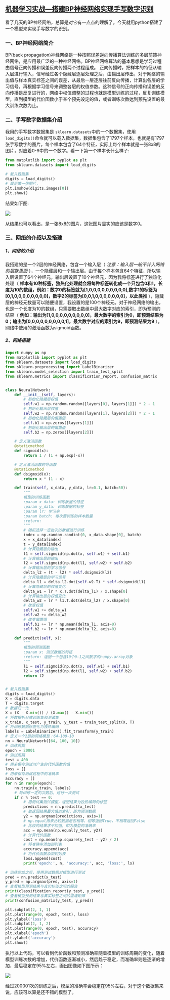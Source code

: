 ## [机器学习实战—搭建BP神经网络实现手写数字识别](https://www.cnblogs.com/ynqwer/p/14756872.html)

看了几天的BP神经网络，总算是对它有一点点的理解了。今天就用python搭建了一个模型来实现手写数字的识别。

### 一、BP神经网络简介

BP(back propagation)神经网络是一种按照误差逆向传播算法训练的多层前馈神经网络，是应用最广泛的一种神经网络。BP神经网络算法的基本思想是学习过程由信号正向传播和误差反向传播两个过程组成。
正向传播时，把样本的特征从输入层进行输入，信号经过各个隐藏层逐层处理之后，由输出层传出，对于网络的输出值与样本真实标签之间的误差，从最后一层逐层往前反向传播，计算出各层的学习信号，再根据学习信号来调整各层的权值参数。这种信号的正向传播和误差的反向传播是反复进行的，网络中权值调整的过程也就是模型训练的过程，反复训练模型，直到模型的代价函数小于某个预先设定的值，或者训练次数达到预先设置的最大训练次数为止。

### 二、手写数字数据集介绍

我用的手写数字数据集是 `sklearn.datasets`中的一个数据集，使用 `load_digits()`命令就可以载入数据集，数据集包含了1797个样本，也就是有1797张手写数字的图片，每个样本包含了64个特征，实际上每个样本就是一张8x8的图片，对应着0-9中的一个数字。看一下第一个样本长什么样子:

```python
from matplotlib import pyplot as plt
from sklearn.datasets import load_digits

# 载入数据集
digits = load_digits()
# 展示第一张图片，
plt.imshow(digits.images[0])
plt.show()

```

结果如下图:

![](https://img2020.cnblogs.com/blog/2136035/202105/2136035-20210511200212402-1802794488.png)

从结果也可以看出，是一张8x8的图片，这张图片显实的应该是数字0。

### 三、网络的介绍以及搭建

##### 1、网络的介绍

我搭建的是一个2层的神经网络，包含一个输入层（ *注意：输入层一般不计入网络的层数里面* ），一个隐藏层和一个输出层。由于每个样本包含64个特征，所以输入层设置了64个神经元，输出层设置了10个神经元，因为我将标签进行了独热化处理（ **样本有10种标签，独热化处理就会将每种标签转化成一个只包含0和1，长度为10的数组，例如：数字0的标签就为[1,0,0,0,0,0,0,0,0,0],数字1的标签为[0,1,0,0,0,0,0,0,0,0]，数字2的标签为[0,0,1,0,0,0,0,0,0,0]，以此类推** ），隐藏层的神经元数量可以随便设置，我设置的是100个神经元。对于神经网络的输出，也是一个长度为10的数组，只需要取出数组中最大数字对应的索引，即为预测的结果（ **例如：输出为[1,0,0,0,0,0,0,0,0,0]，最大数字的索引为0，即预测结果为0；输出为[0,0,0,0,0,0,0,0,0,1]，最大数字对应的索引为9，即预测结果为9** ）。网络中使用的激活函数为sigmoid函数。

##### 2、网络搭建

```python
import numpy as np
from matplotlib import pyplot as plt
from sklearn.datasets import load_digits
from sklearn.preprocessing import LabelBinarizer
from sklearn.model_selection import train_test_split
from sklearn.metrics import classification_report, confusion_matrix


class NeuralNetwork:
    def __init__(self, layers):
        # 初始化隐藏层权值
        self.w1 = np.random.random([layers[0], layers[1]]) * 2 - 1
        # 初始化输出层权值
        self.w2 = np.random.random([layers[1], layers[2]]) * 2 - 1
        # 初始化隐藏层的偏置值
        self.b1 = np.zeros([layers[1]])
        # 初始化输出层的偏置值
        self.b2 = np.zeros([layers[2]])

    # 定义激活函数
    @staticmethod
    def sigmoid(x):
        return 1 / (1 + np.exp(-x))

    # 定义激活函数的导函数
    @staticmethod
    def dsigmoid(x):
        return x * (1 - x)

    def train(self, x_data, y_data, lr=0.1, batch=50):
        """
        模型的训练函数
        :param x_data: 训练数据的特征
        :param y_data: 训练数据的标签
        :param lr: 学习率
        :param batch: 每次要训练的样本数量
        :return:
        """
        # 随机选择一定批次的数据进行训练
        index = np.random.randint(0, x_data.shape[0], batch)
        x = x_data[index]
        t = y_data[index]
        # 计算隐藏层的输出
        l1 = self.sigmoid(np.dot(x, self.w1) + self.b1)
        # 计算输出层的输出
        l2 = self.sigmoid(np.dot(l1, self.w2) + self.b2)
        # 计算输出层的学习信号
        delta_l2 = (t - l2) * self.dsigmoid(l2)
        # 计算隐藏层的学习信号
        delta_l1 = delta_l2.dot(self.w2.T) * self.dsigmoid(l1)
        # 计算隐藏层的权值变化
        delta_w1 = lr * x.T.dot(delta_l1) / x.shape[0]
        # 计算输出层的权值变化
        delta_w2 = lr * l1.T.dot(delta_l2) / x.shape[0]
        # 改变权值
        self.w1 += delta_w1
        self.w2 += delta_w2
        # 改变偏置值
        self.b1 += lr * np.mean(delta_l1, axis=0)
        self.b2 += lr * np.mean(delta_l2, axis=0)

    def predict(self, x):
        """
        模型的预测函数
        :param x: 测试数据的特征
        :return: 返回一个包含10个0-1之间数字的numpy.array对象
        """
        l1 = self.sigmoid(np.dot(x, self.w1) + self.b1)
        l2 = self.sigmoid(np.dot(l1, self.w2) + self.b2)
        return l2


# 载入数据集
digits = load_digits()
X = digits.data
T = digits.target
# 数据归一化
X = (X - X.min()) / (X.max() - X.min())
# 将数据拆分成训练集和测试集
x_train, x_test, y_train, y_test = train_test_split(X, T)
# 将训练数据标签化为独热编码
labels = LabelBinarizer().fit_transform(y_train)
# 定义一个2层的网络模型：64-100-10
nn = NeuralNetwork([64, 100, 10])
# 训练周期
epoch = 20001
# 测试周期
test = 400
# 用来保存测试时产生的代价函数的值
loss = []
# 用来保存测试过程中的准确率
accuracy = []
for n in range(epoch):
    nn.train(x_train, labels)
    # 每训练一定的次数后，进行一次测试
    if n % test == 0:
        # 用测试集测试模型，返回结果为独热编码的标签
        predictions = nn.predict(x_test)
        # 取返回结果最大值的索引，即为预测数据
        y2 = np.argmax(predictions, axis=1)
        # np.equal用来比较数据是否相等，相等返回True，不相等返回False
        # 比较的结果求平均值，即为模型的准确率
        acc = np.mean(np.equal(y_test, y2))
        # 计算代价函数
        cost = np.mean(np.square(y_test - y2) / 2)
        # 将准确率添加到列表
        accuracy.append(acc)
        # 将代价函数添加到列表
        loss.append(cost)
        print('epoch:', n, 'accuracy:', acc, 'loss:', ls)

# 训练完成之后，使用测试数据对模型进行测试
pred = nn.predict(x_test)
y_pred = np.argmax(pred, axis=1)
# 查看模型预测结果与真实标签之间的报告
print(classification_report(y_test, y_pred))
# 查看模型预测结果与真实标签之间的混淆矩阵
print(confusion_matrix(y_test, y_pred))

plt.subplot(2, 1, 1)
plt.plot(range(0, epoch, test), loss)
plt.ylabel('loss')
plt.subplot(2, 1, 2)
plt.plot(range(0, epoch, test), accuracy)
plt.xlabel('epoch')
plt.ylabel('accuracy')
plt.show()

```

执行以上代码，可以看到代价函数和预测准确率随着模型的训练周期的变化，随着模型训练次数的增加，代价函数逐渐减小，然后趋于稳定，而准确率则是逐渐的增加，最后稳定在95%左右，画出图像如下图所示：

![](https://img2020.cnblogs.com/blog/2136035/202105/2136035-20210511215442840-1193468587.png)

经过200001次的训练之后，模型的准确率会稳定在95%左右，对于这个数据集来说，应该可以算是还不错的模型了。
